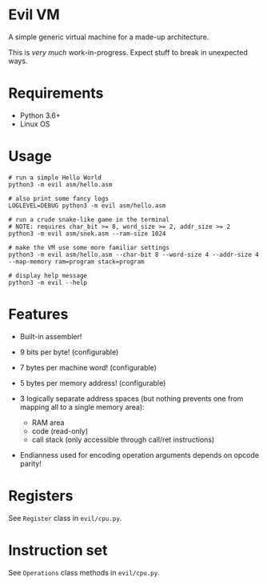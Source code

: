 Evil VM
=======

A simple generic virtual machine for a made-up architecture.

This is *very much* work-in-progress. Expect stuff to break in unexpected ways.


Requirements
============

* Python 3.6+
* Linux OS


Usage
=====

    # run a simple Hello World
    python3 -m evil asm/hello.asm

    # also print some fancy logs
    LOGLEVEL=DEBUG python3 -m evil asm/hello.asm

    # run a crude snake-like game in the terminal
    # NOTE: requires char_bit >= 8, word_size >= 2, addr_size >= 2
    python3 -m evil asm/snek.asm --ram-size 1024

    # make the VM use some more familiar settings
    python3 -m evil asm/hello.asm --char-bit 8 --word-size 4 --addr-size 4 --map-memory ram=program stack=program

    # display help message
    python3 -m evil --help


Features
========

* Built-in assembler!
* 9 bits per byte! (configurable)
* 7 bytes per machine word! (configurable)
* 5 bytes per memory address! (configurable)
* 3 logically separate address spaces (but nothing prevents one from mapping all to a single memory area):

  * RAM area
  * code (read-only)
  * call stack (only accessible through call/ret instructions)

* Endianness used for encoding operation arguments depends on opcode parity!


Registers
=========

See ``Register`` class in ``evil/cpu.py``.


Instruction set
===============

See ``Operations`` class methods in ``evil/cpu.py``.
